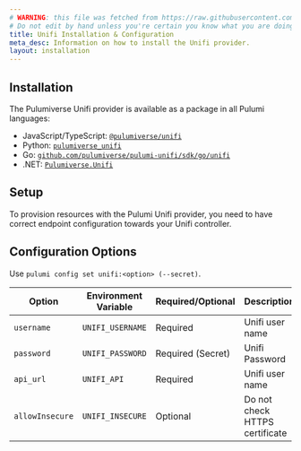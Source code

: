 ```yaml
---
# WARNING: this file was fetched from https://raw.githubusercontent.com/pulumiverse/pulumi-unifi/v0.1.1/docs/installation-configuration.md
# Do not edit by hand unless you're certain you know what you are doing!
title: Unifi Installation & Configuration
meta_desc: Information on how to install the Unifi provider.
layout: installation
---
```


## Installation

The Pulumiverse Unifi provider is available as a package in all Pulumi languages:

* JavaScript/TypeScript: [`@pulumiverse/unifi`](https://www.npmjs.com/package/@pulumiverse/unifi)
* Python: [`pulumiverse_unifi`](https://pypi.org/project/pulumiverse-unifi/)
* Go: [`github.com/pulumiverse/pulumi-unifi/sdk/go/unifi`](https://pkg.go.dev/github.com/pulumiverse/pulumi-unifi/sdk)
* .NET: [`Pulumiverse.Unifi`](https://www.nuget.org/packages/Pulumiverse.Unifi)

## Setup

To provision resources with the Pulumi Unifi provider, you need to have correct endpoint configuration towards your Unifi controller.

## Configuration Options

Use `pulumi config set unifi:<option> (--secret)`.

| Option | Environment Variable | Required/Optional | Description | 
|-----|------|------|----|
| `username`| `UNIFI_USERNAME` | Required | Unifi user name |
| `password`| `UNIFI_PASSWORD` | Required (Secret) | Unifi Password |
| `api_url` | `UNIFI_API` | Required | Unifi user name |
| `allowInsecure` | `UNIFI_INSECURE` | Optional | Do not check HTTPS certificate |
